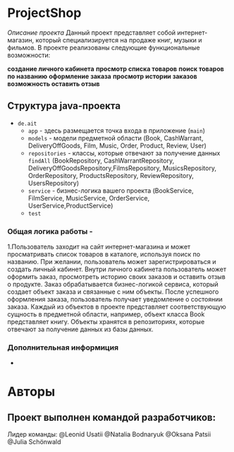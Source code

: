 # ProjectShop

*Описание проекта*
Данный проект представляет собой интернет-магазин,
который специализируется на продаже книг, музыки и фильмов. 
В проекте реализованы следующие функциональные возможности:

**создание личного кабинета**
**просмотр списка товаров**
**поиск товаров по названию**
**оформление заказа**
**просмотр истории заказов**
**возможность оставить отзыв**

## Структура java-проекта

* `de.ait`
    * `app` - здесь размещается точка входа в приложение (`main`)
    * `models` - модели предметной области (Book, CashWarrant, DeliveryOffGoods, Film, Music, Order, Product, Review, User)
    * `repositories` - классы, которые отвечают за получение данных `findAll` 
         (BookRepository, CashWarrantRepository, DeliveryOffGoodsRepository,FilmsRepository, MusicsRepository, 
          OrderRepository, ProductsRepository, ReviewRepository, UsersRepository)
    * `service` - бизнес-логика вашего проекта (BookService, FilmService, MusicService, OrderService, UserService,ProductService) 
    *  `test`

### Общая логика работы -
1.Пользователь заходит на сайт интернет-магазина и может просматривать список товаров в каталоге, используя поиск по названию.
При желании, пользователь может зарегистрироваться и создать личный кабинет. 
Внутри личного кабинета пользователь может оформить заказ, просмотреть историю своих заказов и оставить отзыв о продукте.
Заказ обрабатывается бизнес-логикой сервиса, который создает объект заказа и связанные с ним объекты. 
После успешного оформления заказа, пользователь получает уведомление о состоянии заказа.
Каждый из объектов в проекте представляет соответствующую сущность в предметной области, например, объект класса Book представляет книгу.
Объекты хранятся в репозиториях, которые отвечают за получение данных из базы данных.

### Дополнительная информиция

-

# Авторы
## Проект выполнен командой разработчиков:

Лидер команды:  @Leonid Usatii
@Natalia Bodnaryuk
@Oksana Patsii
@Julia Schönwald